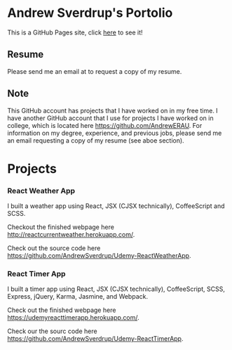 # Andrew Sverdrup's Portolio
This is a GitHub Pages site, click [here](https://andrewsverdrup.github.io/resume-cv/) to see it!

## Resume
Please send me an email at to request a copy of my resume.

## Note
This GitHub account has projects that I have worked on in my free time.  I have another GitHub account that I use for projects I have worked on in college, which is located here https://github.com/AndrewERAU.  For information on my degree, experience, and previous jobs, please send me an email requesting a copy of my resume (see aboe section).

# Projects

### React Weather App
I built a weather app using React, JSX (CJSX technically), CoffeeScript and SCSS.

Checkout the finished webpage here http://reactcurrentweather.herokuapp.com/.

Check out the source code here https://github.com/AndrewSverdrup/Udemy-ReactWeatherApp.

### React Timer App
I built a timer app using React, JSX (CJSX technically), CoffeeScript, SCSS, Express, jQuery, Karma, Jasmine, and Webpack.

Check out the finished webpage here https://udemyreacttimerapp.herokuapp.com/.

Check our the sourc code here https://github.com/AndrewSverdrup/Udemy-ReactTimerApp.


